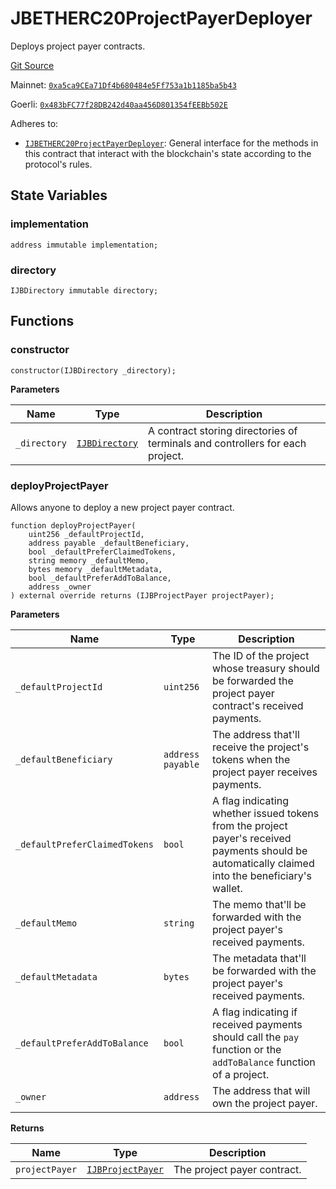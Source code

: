 # JBETHERC20ProjectPayerDeployer

Deploys project payer contracts.

[Git Source](https://github.com/jbx-protocol/juice-contracts-v3/blob/d13d0bf1dbe72f6b478530994d647e219c58245e/contracts/JBETHERC20ProjectPayerDeployer.sol)

Mainnet: [`0xa5ca9CEa71Df4b680484e5Ff753a1b1185ba5b43`](https://etherscan.io/address/0xa5ca9CEa71Df4b680484e5Ff753a1b1185ba5b43)

Goerli: [`0x483bFC77f28DB242d40aa456D801354fEEBb502E`](https://goerli.etherscan.io/address/0x483bFC77f28DB242d40aa456D801354fEEBb502E)

Adheres to:

- [`IJBETHERC20ProjectPayerDeployer`](/docs/dev/v3/api/interfaces/ijbetherc20projectpayerdeployer.md): General interface for the methods in this contract that interact with the blockchain's state according to the protocol's rules.

## State Variables

### implementation

```solidity
address immutable implementation;
```

### directory

```solidity
IJBDirectory immutable directory;
```

## Functions

### constructor

```solidity
constructor(IJBDirectory _directory);
```

**Parameters**

|Name|Type|Description|
|----|----|-----------|
|`_directory`|[`IJBDirectory`](/docs/dev/v3/api/interfaces/ijbdirectory.md)|A contract storing directories of terminals and controllers for each project.|

### deployProjectPayer

Allows anyone to deploy a new project payer contract.

```solidity
function deployProjectPayer(
    uint256 _defaultProjectId,
    address payable _defaultBeneficiary,
    bool _defaultPreferClaimedTokens,
    string memory _defaultMemo,
    bytes memory _defaultMetadata,
    bool _defaultPreferAddToBalance,
    address _owner
) external override returns (IJBProjectPayer projectPayer);
```

**Parameters**

|Name|Type|Description|
|----|----|-----------|
|`_defaultProjectId`|`uint256`|The ID of the project whose treasury should be forwarded the project payer contract's received payments.|
|`_defaultBeneficiary`|`address payable`|The address that'll receive the project's tokens when the project payer receives payments.|
|`_defaultPreferClaimedTokens`|`bool`|A flag indicating whether issued tokens from the project payer's received payments should be automatically claimed into the beneficiary's wallet.|
|`_defaultMemo`|`string`|The memo that'll be forwarded with the project payer's received payments.|
|`_defaultMetadata`|`bytes`|The metadata that'll be forwarded with the project payer's received payments.|
|`_defaultPreferAddToBalance`|`bool`|A flag indicating if received payments should call the `pay` function or the `addToBalance` function of a project.|
|`_owner`|`address`|The address that will own the project payer.|

**Returns**

|Name|Type|Description|
|----|----|-----------|
|`projectPayer`|[`IJBProjectPayer`](/docs/dev/v3/api/interfaces/ijbprojectpayer.md)|The project payer contract.|

